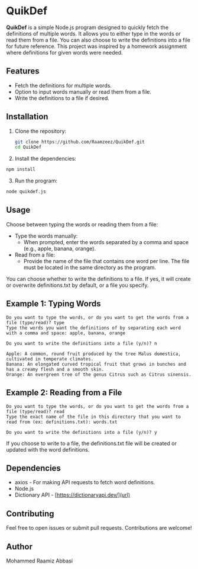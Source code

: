 # QuikDef

**QuikDef** is a simple Node.js program designed to quickly fetch the definitions of multiple words. It allows you to either type in the words or read them from a file. You can also choose to write the definitions into a file for future reference. This project was inspired by a homework assignment where definitions for given words were needed.

## Features

- Fetch the definitions for multiple words.
- Option to input words manually or read them from a file.
- Write the definitions to a file if desired.

## Installation

1. Clone the repository:
   ```bash
   git clone https://github.com/Raamzeez/QuikDef.git
   cd QuikDef
   
2. Install the dependencies:
  ```bash
  npm install
  ```

3. Run the program:
  ```bash
  node quikdef.js
  ```
## Usage
Choose between typing the words or reading them from a file:

- Type the words manually:
  - When prompted, enter the words separated by a comma and space (e.g., apple, banana, orange).
- Read from a file:
  - Provide the name of the file that contains one word per line. The file must be located in the same directory as the program.
    
You can choose whether to write the definitions to a file. If yes, it will create or overwrite definitions.txt by default, or a file you specify.

## Example 1: Typing Words
```console
Do you want to type the words, or do you want to get the words from a file (type/read)? type
Type the words you want the definitions of by separating each word with a comma and space: apple, banana, orange

Do you want to write the definitions into a file (y/n)? n

Apple: A common, round fruit produced by the tree Malus domestica, cultivated in temperate climates.
Banana: An elongated curved tropical fruit that grows in bunches and has a creamy flesh and a smooth skin.
Orange: An evergreen tree of the genus Citrus such as Citrus sinensis.
```

## Example 2: Reading from a File
```console
Do you want to type the words, or do you want to get the words from a file (type/read)? read
Type the exact name of the file in this directory that you want to read from (ex: definitions.txt): words.txt

Do you want to write the definitions into a file (y/n)? y
```

If you choose to write to a file, the definitions.txt file will be created or updated with the word definitions.

## Dependencies
- axios - For making API requests to fetch word definitions.
- Node.js
- Dictionary API - [https://dictionaryapi.dev/](url)

## Contributing
Feel free to open issues or submit pull requests. Contributions are welcome!

## Author
Mohammed Raamiz Abbasi
